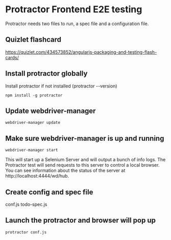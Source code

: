 # Protractor Frontend E2E testing
Protractor needs two files to run, a spec file and a configuration file.

## Quizlet flashcard
https://quizlet.com/434573852/angularjs-packaging-and-testing-flash-cards/

## Install protractor globally
Install protractor if not installed (protractor --version)
```
npm install -g protractor
```
## Update webdriver-manager
```
webdriver-manager update
```
## Make sure webdriver-manager is up and running
```
webdriver-manager start
```
This will start up a Selenium Server and will output a bunch of info logs.
The Protractor test will send requests to this server to control a local browser.
You can see information about the status of the server at http://localhost:4444/wd/hub.

## Create config and spec file
conf.js
todo-spec.js

## Launch the protractor and browser will pop up
```
protractor conf.js
```
